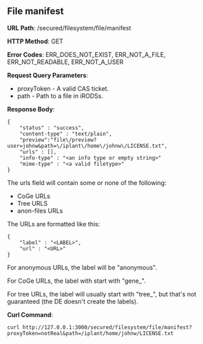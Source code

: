 File manifest
-------------

__URL Path__: /secured/filesystem/file/manifest

__HTTP Method__: GET

__Error Codes__: ERR_DOES_NOT_EXIST, ERR_NOT_A_FILE, ERR_NOT_READABLE, ERR_NOT_A_USER

__Request Query Parameters__:

* proxyToken - A valid CAS ticket.
* path - Path to a file in iRODSs.

__Response Body__:

    {
        "status" : "success",
        "content-type" : "text/plain",
        "preview":"file\/preview?user=johnw&path=\/iplant\/home\/johnw\/LICENSE.txt",
        "urls" : [],
        "info-type" : "<an info type or empty string>"
        "mime-type" : "<a valid filetype>"
    }

The urls field will contain some or none of the following:

* CoGe URLs
* Tree URLS
* anon-files URLs

The URLs are formatted like this:

    {
        "label" : "<LABEL>",
        "url" : "<URL>"
    }

For anonymous URLs, the label will be "anonymous".

For CoGe URLs, the label with start with "gene_".

For tree URLs, the label will usually start with "tree_", but that's not guaranteed (the DE doesn't create the labels).

__Curl Command__:

    curl http://127.0.0.1:3000/secured/filesystem/file/manifest?proxyToken=notReal&path=/iplant/home/johnw/LICENSE.txt

